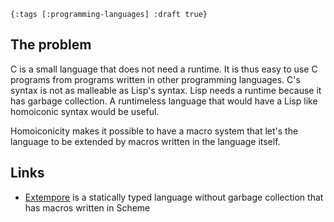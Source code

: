 `{:tags [:programming-languages] :draft true}`

## The problem
C is a small language that does not need a runtime. It is thus easy to use C programs from programs written in other programming languages. C's syntax is not as malleable as Lisp's syntax. Lisp needs a runtime because it has garbage collection. A runtimeless language that would have a Lisp like homoiconic syntax would be useful.

Homoiconicity makes it possible to have a macro system that let's the language to be extended by macros written in the language itself. 

## Links
* [Extempore](https://extemporelang.github.io/) is a statically typed language without garbage collection that has macros written in Scheme
